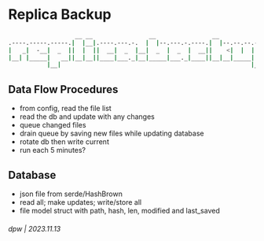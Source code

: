 # Replica Backup

```bash
                   __ __                __                __                
.----.-----.-----.|  |__|.----.---.-.  |  |--.---.-.----.|  |--.--.--.-----.
|   _|  -__|  _  ||  |  ||  __|  _  |__|  _  |  _  |  __||    <|  |  |  _  |
|__| |_____|   __||__|__||____|___._|__|_____|___._|____||__|__|_____|   __|
           |__|                                                      |__|   
```

## Data Flow Procedures

* from config, read the file list 
* read the db and update with any changes
* queue changed files
* drain queue by saving new files while updating database
* rotate db then write current
* run each 5 minutes?

## Database

* json file from serde/HashBrown
* read all; make updates; write/store all
* file model struct with path, hash, len, modified and last_saved

###### dpw | 2023.11.13

